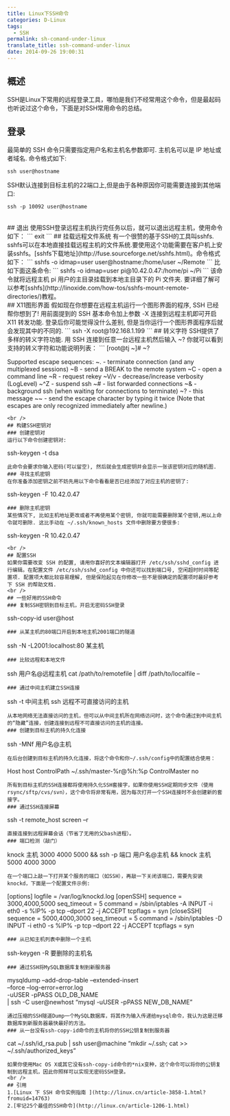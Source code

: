 ```yaml
---
title: Linux下SSH命令
categories: D-Linux
tags:
  - SSH
permalink: sh-comand-under-linux
translate_title: ssh-command-under-linux
date: 2014-09-26 19:00:31
---
```

## 概述
SSH是Linux下常用的远程登录工具，哪怕是我们不经常用这个命令，但是最起码也听说过这个命令，下面是对SSH常用命令的总结。
## 登录
最简单的 SSH 命令只需要指定用户名和主机名参数即可. 主机名可以是 IP 地址或者域名. 命令格式如下:
```
ssh user@hostname
```
SSH默认连接到目标主机的22端口上,但是由于各种原因你可能需要连接到其他端口:
```
ssh -p 10092 user@hostname
```
<br />
## 退出
使用SSH登录远程主机执行完任务以后，就可以退出远程主机，使用命令如下：
```
exit
```
## 挂载远程文件系统
有一个很赞的基于SSH的工具叫sshfs. sshfs可以在本地直接挂载远程主机的文件系统.要使用这个功能需要在客户机上安装sshfs。[sshfs下载地址](http://fuse.sourceforge.net/sshfs.html)。命令格式如下：
```
sshfs -o idmap=user user@hostname:/home/user ~/Remote
```
比如下面这条命令:
```
sshfs -o idmap=user pi@10.42.0.47:/home/pi ~/Pi
```
该命令就将远程主机 pi 用户的主目录挂载到本地主目录下的 Pi 文件夹.    
要详细了解可以参考[sshfs](http://linoxide.com/how-tos/sshfs-mount-remote-directories/)教程。
<br />
## X11图形界面
假如现在你想要在远程主机运行一个图形界面的程序, SSH 已经帮你想到了! 用前面提到的 SSH 基本命令加上参数 -X 连接到远程主机即可开启 X11 转发功能. 登录后你可能觉得没什么差别, 但是当你运行一个图形界面程序后就会发现其中的不同的.
```
ssh -X root@192.168.1.199
```
## 转义字符
SSH提供了多样的转义字符功能. 用 SSH 连接到任意一台远程主机然后输入 ~? 你就可以看到支持的转义字符和功能说明列表：
```
[root@tj ~]# ~?

Supported escape sequences:
 ~.   - terminate connection (and any multiplexed sessions)
 ~B   - send a BREAK to the remote system
 ~C   - open a command line
 ~R   - request rekey
 ~V/v - decrease/increase verbosity (LogLevel)
 ~^Z  - suspend ssh
 ~#   - list forwarded connections
 ~&   - background ssh (when waiting for connections to terminate)
 ~?   - this message
 ~~   - send the escape character by typing it twice
(Note that escapes are only recognized immediately after newline.)
```
<br />
## 构建SSH密钥对
### 创建密钥对
运行以下命令创建密钥对:
```
ssh-keygen -t dsa
```
此命令会要求你输入密码(可以留空), 然后就会生成密钥并会显示一张该密钥对应的随机图.
### 寻找主机密钥
在你准备添加密钥之前不妨先用以下命令看看是否已经添加了对应主机的密钥了:
```
ssh-keygen -F 10.42.0.47
```
### 删除主机密钥
某些情况下, 比如主机地址更改或者不再使用某个密钥, 你就可能需要删除某个密钥,用以上命令就可删除. 这比手动在 ~/.ssh/known_hosts 文件中删除要方便很多:
```
ssh-keygen -R 10.42.0.47
```
<br />
## 配置SSH
如果你需要改变 SSH 的配置, 请用你喜好的文本编辑器打开 /etc/ssh/sshd_config 进行编辑。在配置文件 /etc/ssh/sshd_config 中你还可以找到端口号, 空闲超时时间等配置项. 配置项大都比较容易理解, 但是保险起见在你修改一些不是很确定的配置项时最好参考下 SSH 的帮助文档.
<br />
## 一些好用的SSH命令
### 复制SSH密钥到目标主机，开启无密码SSH登录
```
ssh-copy-id user@host
```
### 从某主机的80端口开启到本地主机2001端口的隧道
```
ssh -N -L2001:localhost:80 某主机
```
### 比较远程和本地文件
```
ssh 用户名@远程主机 cat /path/to/remotefile | diff /path/to/localfile –
```
### 通过中间主机建立SSH连接
```
ssh -t 中间主机 ssh 远程不可直接访问的主机
```
从本地网络无法直接访问的主机，但可以从中间主机所在网络访问时，这个命令通过到中间主机的“隐藏”连接，创建连接到远程不可直接访问的主机的连接。
### 创建到目标主机的持久化连接
```
ssh -MNf 用户名@主机
```
在后台创建到目标主机的持久化连接，将这个命令和你~/.ssh/config中的配置结合使用：
```
Host host
ControlPath ~/.ssh/master-%r@%h:%p
ControlMaster no
```
所有到目标主机的SSH连接都将使用持久化SSH套接字，如果你使用SSH定期同步文件（使用rsync/sftp/cvs/svn），这个命令将非常有用，因为每次打开一个SSH连接时不会创建新的套接字。
### 通过SSH连接屏幕
```
ssh -t remote_host screen –r
```
直接连接到远程屏幕会话（节省了无用的父bash进程）。
### 端口检测（敲门）
```
knock 主机 3000 4000 5000 && ssh -p 端口 用户名@主机 && knock 主机 5000 4000 3000
```
在一个端口上敲一下打开某个服务的端口（如SSH），再敲一下关闭该端口，需要先安装knockd，下面是一个配置文件示例:
```
[options]
logfile = /var/log/knockd.log
[openSSH]
sequence = 3000,4000,5000
seq_timeout = 5
command = /sbin/iptables -A INPUT -i eth0 -s %IP% -p tcp –dport 22 -j ACCEPT
tcpflags = syn
[closeSSH]
sequence = 5000,4000,3000
seq_timeout = 5
command = /sbin/iptables -D INPUT -i eth0 -s %IP% -p tcp –dport 22 -j ACCEPT
tcpflags = syn
```
### 从已知主机列表中删除一个主机
```
ssh-keygen -R 要删除的主机名
```
### 通过SSH将MySQL数据库复制到新服务器
```
mysqldump –add-drop-table –extended-insert \
  –force –log-error=error.log \
  -uUSER -pPASS OLD_DB_NAME \
  | ssh -C user@newhost “mysql -uUSER -pPASS NEW_DB_NAME”
```
通过压缩的SSH隧道Dump一个MySQL数据库，将其作为输入传递给mysql命令，我认为这是迁移数据库到新服务器最快最好的方法。
### 从一台没有ssh-copy-id命令的主机将你的SSH公钥复制到服务器
```
cat ~/.ssh/id_rsa.pub | ssh user@machine “mkdir ~/.ssh; cat >> ~/.ssh/authorized_keys”
```
如果你使用Mac OS X或其它没有ssh-copy-id命令的*nix变种，这个命令可以将你的公钥复制到远程主机，因此你照样可以实现无密码SSH登录。
<br />
## 引用
1.[Linux 下 SSH 命令实例指南 ](http://linux.cn/article-3858-1.html?fromuid=14763)  
2.[牢记25个最佳的SSH命令](http://linux.cn/article-1206-1.html)  
